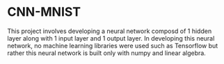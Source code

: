 # CNN-MNIST

This project involves developing a neural network composd of 1 hidden layer along with 1 input layer and 1 output layer. In developing this neural network, no machine learning libraries were used such as Tensorflow but rather this neural network is built only with numpy and linear algebra. 
